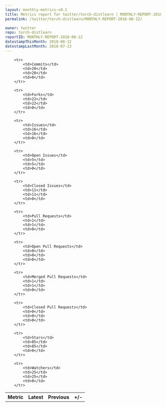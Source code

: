 ```yaml
---
layout: monthly-metrics-v0.1
title: Metrics report for twitter/torch-distlearn | MONTHLY-REPORT-2018-08-12 | 2018-08-12
permalink: /twitter/torch-distlearn/MONTHLY-REPORT-2018-08-12/

owner: twitter
repo: torch-distlearn
reportID: MONTHLY-REPORT-2018-08-12
datestampThisMonth: 2018-08-12
datestampLastMonth: 2018-07-13
---
```



<table style="width: 100%;">
    <tr>
        <th>Metric</th>
        <th>Latest</th>
        <th>Previous</th>
        <th>+/-</th>
    </tr>

        <tr>
            <td>Commits</td>
            <td>20</td>
            <td>20</td>
            <td>0</td>
        </tr>
        
        <tr>
            <td>Forks</td>
            <td>22</td>
            <td>22</td>
            <td>0</td>
        </tr>
        
        <tr>
            <td>Issues</td>
            <td>16</td>
            <td>16</td>
            <td>0</td>
        </tr>
        
        <tr>
            <td>Open Issues</td>
            <td>5</td>
            <td>5</td>
            <td>0</td>
        </tr>
        
        <tr>
            <td>Closed Issues</td>
            <td>11</td>
            <td>11</td>
            <td>0</td>
        </tr>
        
        <tr>
            <td>Pull Requests</td>
            <td>1</td>
            <td>1</td>
            <td>0</td>
        </tr>
        
        <tr>
            <td>Open Pull Requests</td>
            <td>0</td>
            <td>0</td>
            <td>0</td>
        </tr>
        
        <tr>
            <td>Merged Pull Requests</td>
            <td>1</td>
            <td>1</td>
            <td>0</td>
        </tr>
        
        <tr>
            <td>Closed Pull Requests</td>
            <td>0</td>
            <td>0</td>
            <td>0</td>
        </tr>
        
        <tr>
            <td>Stars</td>
            <td>85</td>
            <td>85</td>
            <td>0</td>
        </tr>
        
        <tr>
            <td>Watchers</td>
            <td>25</td>
            <td>25</td>
            <td>0</td>
        </tr>
        
</table>

